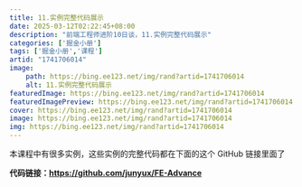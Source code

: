 ```yaml
---
title: 11.实例完整代码展示
date: 2025-03-12T02:22:45+08:00
description: "前端工程师进阶10日谈，11.实例完整代码展示"
categories: ['掘金小册']
tags: ['掘金小册','课程']
artid: "1741706014"
image:
    path: https://bing.ee123.net/img/rand?artid=1741706014
    alt: 11.实例完整代码展示
featuredImage: https://bing.ee123.net/img/rand?artid=1741706014
featuredImagePreview: https://bing.ee123.net/img/rand?artid=1741706014
cover: https://bing.ee123.net/img/rand?artid=1741706014
image: https://bing.ee123.net/img/rand?artid=1741706014
img: https://bing.ee123.net/img/rand?artid=1741706014
---
```


本课程中有很多实例，这些实例的完整代码都在下面的这个 GitHub 链接里面了

**代码链接：https://github.com/junyux/FE-Advance**